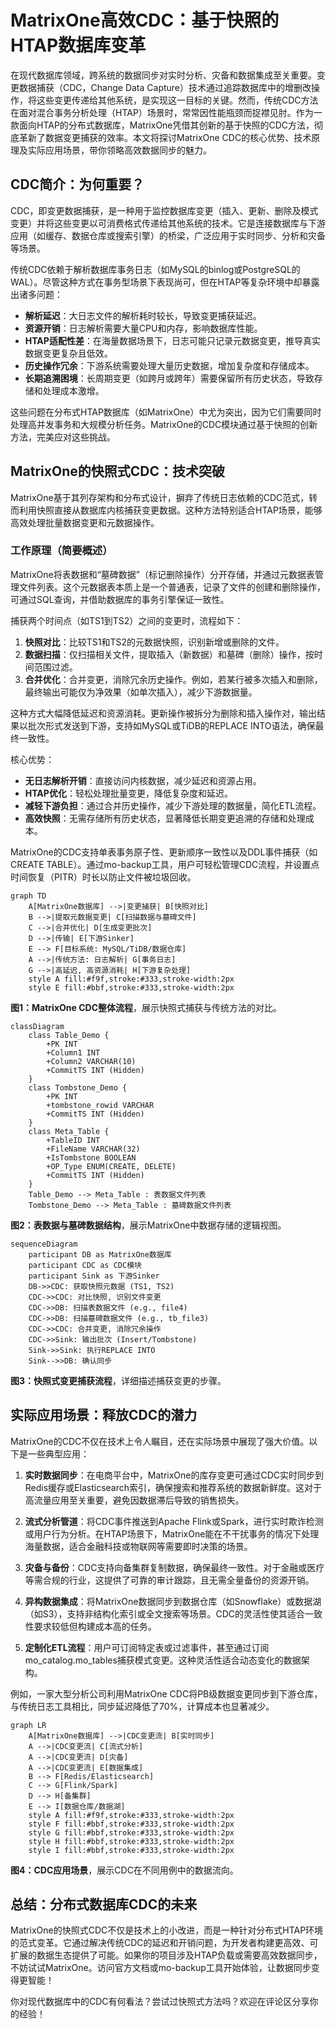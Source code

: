 # MatrixOne高效CDC：基于快照的HTAP数据库变革

在现代数据库领域，跨系统的数据同步对实时分析、灾备和数据集成至关重要。变更数据捕获（CDC，Change Data Capture）技术通过追踪数据库中的增删改操作，将这些变更传递给其他系统，是实现这一目标的关键。然而，传统CDC方法在面对混合事务分析处理（HTAP）场景时，常常因性能瓶颈而捉襟见肘。作为一款面向HTAP的分布式数据库，MatrixOne凭借其创新的基于快照的CDC方法，彻底革新了数据变更捕获的效率。本文将探讨MatrixOne CDC的核心优势、技术原理及实际应用场景，带你领略高效数据同步的魅力。

## CDC简介：为何重要？

CDC，即变更数据捕获，是一种用于监控数据库变更（插入、更新、删除及模式变更）并将这些变更以可消费格式传递给其他系统的技术。它是连接数据库与下游应用（如缓存、数据仓库或搜索引擎）的桥梁，广泛应用于实时同步、分析和灾备等场景。

传统CDC依赖于解析数据库事务日志（如MySQL的binlog或PostgreSQL的WAL）。尽管这种方式在事务型场景下表现尚可，但在HTAP等复杂环境中却暴露出诸多问题：
- **解析延迟**：大日志文件的解析耗时较长，导致变更捕获延迟。
- **资源开销**：日志解析需要大量CPU和内存，影响数据库性能。
- **HTAP适配性差**：在海量数据场景下，日志可能只记录元数据变更，推导真实数据变更复杂且低效。
- **历史操作冗余**：下游系统需要处理大量历史数据，增加复杂度和存储成本。
- **长期追溯困境**：长周期变更（如跨月或跨年）需要保留所有历史状态，导致存储和处理成本激增。

这些问题在分布式HTAP数据库（如MatrixOne）中尤为突出，因为它们需要同时处理高并发事务和大规模分析任务。MatrixOne的CDC模块通过基于快照的创新方法，完美应对这些挑战。

## MatrixOne的快照式CDC：技术突破

MatrixOne基于其列存架构和分布式设计，摒弃了传统日志依赖的CDC范式，转而利用快照直接从数据库内核捕获变更数据。这种方法特别适合HTAP场景，能够高效处理批量数据变更和元数据操作。

### 工作原理（简要概述）

MatrixOne将表数据和“墓碑数据”（标记删除操作）分开存储，并通过元数据表管理文件列表。这个元数据表本质上是一个普通表，记录了文件的创建和删除操作，可通过SQL查询，并借助数据库的事务引擎保证一致性。

捕获两个时间点（如TS1到TS2）之间的变更时，流程如下：
1. **快照对比**：比较TS1和TS2的元数据快照，识别新增或删除的文件。
2. **数据扫描**：仅扫描相关文件，提取插入（新数据）和墓碑（删除）操作，按时间范围过滤。
3. **合并优化**：合并变更，消除冗余历史操作。例如，若某行被多次插入和删除，最终输出可能仅为净效果（如单次插入），减少下游数据量。

这种方式大幅降低延迟和资源消耗。更新操作被拆分为删除和插入操作对，输出结果以批次形式发送到下游，支持如MySQL或TiDB的REPLACE INTO语法，确保最终一致性。

核心优势：
- **无日志解析开销**：直接访问内核数据，减少延迟和资源占用。
- **HTAP优化**：轻松处理批量变更，降低复杂度和延迟。
- **减轻下游负担**：通过合并历史操作，减少下游处理的数据量，简化ETL流程。
- **高效快照**：无需存储所有历史状态，显著降低长期变更追溯的存储和处理成本。

MatrixOne的CDC支持单表事务原子性、更新顺序一致性以及DDL事件捕获（如CREATE TABLE）。通过mo-backup工具，用户可轻松管理CDC流程，并设置点时间恢复（PITR）时长以防止文件被垃圾回收。

```mermaid
graph TD
    A[MatrixOne数据库] -->|变更捕获| B[快照对比]
    B -->|提取元数据变更| C[扫描数据与墓碑文件]
    C -->|合并优化| D[生成变更批次]
    D -->|传输| E[下游Sinker]
    E --> F[目标系统: MySQL/TiDB/数据仓库]
    A -->|传统方法: 日志解析| G[事务日志]
    G -->|高延迟, 高资源消耗| H[下游复杂处理]
    style A fill:#f9f,stroke:#333,stroke-width:2px
    style E fill:#bbf,stroke:#333,stroke-width:2px
```
**图1：MatrixOne CDC整体流程**，展示快照式捕获与传统方法的对比。

```mermaid
classDiagram
    class Table_Demo {
        +PK INT
        +Column1 INT
        +Column2 VARCHAR(10)
        +CommitTS INT (Hidden)
    }
    class Tombstone_Demo {
        +PK INT
        +tombstone_rowid VARCHAR
        +CommitTS INT (Hidden)
    }
    class Meta_Table {
        +TableID INT
        +FileName VARCHAR(32)
        +IsTombstone BOOLEAN
        +OP_Type ENUM(CREATE, DELETE)
        +CommitTS INT (Hidden)
    }
    Table_Demo --> Meta_Table : 表数据文件列表
    Tombstone_Demo --> Meta_Table : 墓碑数据文件列表
```
**图2：表数据与墓碑数据结构**，展示MatrixOne中数据存储的逻辑视图。

```mermaid
sequenceDiagram
    participant DB as MatrixOne数据库
    participant CDC as CDC模块
    participant Sink as 下游Sinker
    DB->>CDC: 获取快照元数据 (TS1, TS2)
    CDC->>CDC: 对比快照, 识别文件变更
    CDC->>DB: 扫描表数据文件 (e.g., file4)
    CDC->>DB: 扫描墓碑数据文件 (e.g., tb_file3)
    CDC->>CDC: 合并变更, 消除冗余操作
    CDC->>Sink: 输出批次 (Insert/Tombstone)
    Sink->>Sink: 执行REPLACE INTO
    Sink-->>DB: 确认同步
```
**图3：快照式变更捕获流程**，详细描述捕获变更的步骤。

## 实际应用场景：释放CDC的潜力

MatrixOne的CDC不仅在技术上令人瞩目，还在实际场景中展现了强大价值。以下是一些典型应用：

1. **实时数据同步**：在电商平台中，MatrixOne的库存变更可通过CDC实时同步到Redis缓存或Elasticsearch索引，确保搜索和推荐系统的数据新鲜度。这对于高流量应用至关重要，避免因数据滞后导致的销售损失。

2. **流式分析管道**：将CDC事件推送到Apache Flink或Spark，进行实时欺诈检测或用户行为分析。在HTAP场景下，MatrixOne能在不干扰事务的情况下处理海量数据，适合金融科技或物联网等需要即时决策的场景。

3. **灾备与备份**：CDC支持向备集群复制数据，确保最终一致性。对于金融或医疗等需合规的行业，这提供了可靠的审计跟踪，且无需全量备份的资源开销。

4. **异构数据集成**：将MatrixOne数据同步到数据仓库（如Snowflake）或数据湖（如S3），支持非结构化索引或全文搜索等场景。CDC的灵活性使其适合一致性要求较低但构建成本高的任务。

5. **定制化ETL流程**：用户可订阅特定表或过滤事件，甚至通过订阅mo_catalog.mo_tables捕获模式变更。这种灵活性适合动态变化的数据架构。

例如，一家大型分析公司利用MatrixOne CDC将PB级数据变更同步到下游仓库，与传统日志工具相比，同步延迟降低了70%，计算成本也显著减少。

```mermaid
graph LR
    A[MatrixOne数据库] -->|CDC变更流| B[实时同步]
    A -->|CDC变更流| C[流式分析]
    A -->|CDC变更流| D[灾备]
    A -->|CDC变更流| E[数据集成]
    B --> F[Redis/Elasticsearch]
    C --> G[Flink/Spark]
    D --> H[备集群]
    E --> I[数据仓库/数据湖]
    style A fill:#f9f,stroke:#333,stroke-width:2px
    style F fill:#bbf,stroke:#333,stroke-width:2px
    style G fill:#bbf,stroke:#333,stroke-width:2px
    style H fill:#bbf,stroke:#333,stroke-width:2px
    style I fill:#bbf,stroke:#333,stroke-width:2px
```
**图4：CDC应用场景**，展示CDC在不同用例中的数据流向。

## 总结：分布式数据库CDC的未来

MatrixOne的快照式CDC不仅是技术上的小改进，而是一种针对分布式HTAP环境的范式变革。它通过解决传统CDC的延迟和开销问题，为开发者构建更高效、可扩展的数据生态提供了可能。如果你的项目涉及HTAP负载或需要高效数据同步，不妨试试MatrixOne。访问官方文档或mo-backup工具开始体验，让数据同步变得更智能！

你对现代数据库中的CDC有何看法？尝试过快照式方法吗？欢迎在评论区分享你的经验！